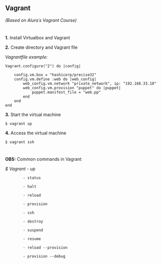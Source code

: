 ## Vagrant
_(Based on Alura´s Vagrant Course)_

#

**1.** Install Virtualbox and Vagrant

**2.** Create directory and Vagrant file

_Vagrantfile example:_

```
Vagrant.configure("2") do |config|

    config.vm.box = "hashicorp/precise32"
    config.vm.define :web do |web_config|
        web_config.vm.network "private_network", ip: "192.168.33.10"
        web_config.vm.provision "puppet" do |puppet|
        	puppet.manifest_file = "web.pp"
        end
    end
end
```

**3.** Start the virtual machine

`$ vagrant up`

**4.** Access the virtual machine

`$ vagrant ssh`

#

**OBS:** Common commands in Vagrant

_$ Vagrant_
            - up

            - status

            - halt

            - reload

            - provision

            - ssh

            - destroy

            - suspend

            - resume

            - reload --provision

            - provision --debug
